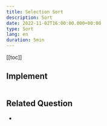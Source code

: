 ```yaml
---
title: Selection Sort
description: Sort
date: 2022-11-02T16:00:00.000+00:00
type: Sort
lang: en
duration: 5min
---
```


[[toc]]

## Implement

```ts

```

## Related Question

- []()

